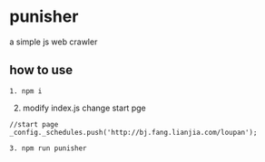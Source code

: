 # punisher
a simple js web crawler

## how to use 
```
1. npm i
```

2. modify index.js
change start pge
```
//start page
_config._schedules.push('http://bj.fang.lianjia.com/loupan');
```
```
3. npm run punisher
```
